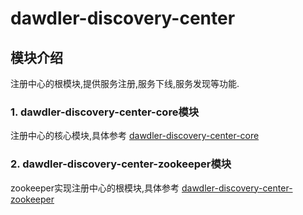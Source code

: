 # dawdler-discovery-center

## 模块介绍

注册中心的根模块,提供服务注册,服务下线,服务发现等功能.

### 1. dawdler-discovery-center-core模块

注册中心的核心模块,具体参考 [dawdler-discovery-center-core](dawdler-discovery-center-core/README.md)

### 2. dawdler-discovery-center-zookeeper模块

zookeeper实现注册中心的根模块,具体参考 [dawdler-discovery-center-zookeeper](dawdler-discovery-center-zookeeper/README.md)
